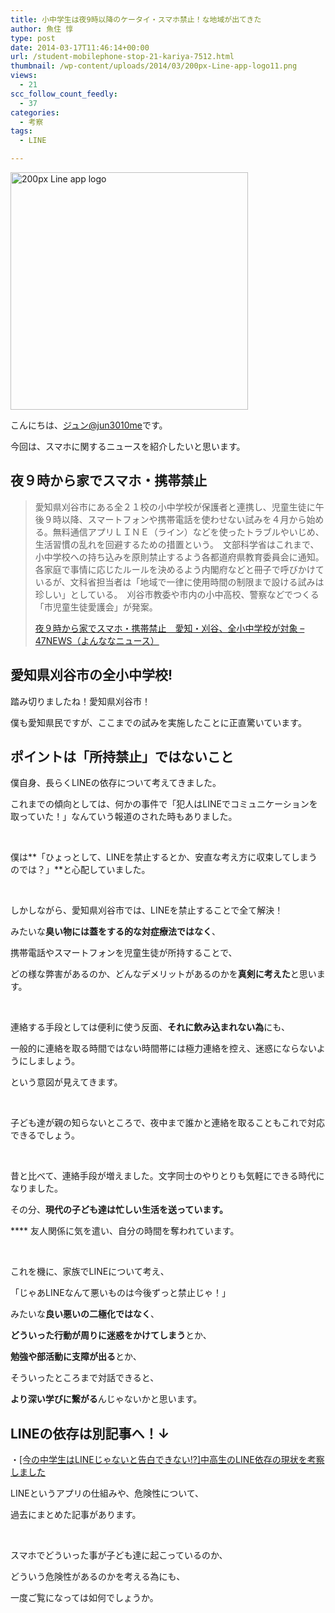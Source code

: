 ```yaml
---
title: 小中学生は夜9時以降のケータイ・スマホ禁止！な地域が出てきた
author: 魚住 惇
type: post
date: 2014-03-17T11:46:14+00:00
url: /student-mobilephone-stop-21-kariya-7512.html
thumbnail: /wp-content/uploads/2014/03/200px-Line-app-logo11.png
views:
  - 21
scc_follow_count_feedly:
  - 37
categories:
  - 考察
tags:
  - LINE

---
```

<img decoding="async" loading="lazy" title="200px-Line-app-logo.png" src="/wp-content/uploads/2014/03/200px-Line-app-logo1.png" alt="200px Line app logo" width="380" height="380" border="0" />

<!--more-->

こんにちは、[ジュン@jun3010me][1]です。

今回は、スマホに関するニュースを紹介したいと思います。

## 夜９時から家でスマホ・携帯禁止

> 愛知県刈谷市にある全２１校の小中学校が保護者と連携し、児童生徒に午後９時以降、スマートフォンや携帯電話を使わせない試みを４月から始める。無料通信アプリＬＩＮＥ（ライン）などを使ったトラブルやいじめ、生活習慣の乱れを回避するための措置という。　文部科学省はこれまで、小中学校への持ち込みを原則禁止するよう各都道府県教育委員会に通知。各家庭で事情に応じたルールを決めるよう内閣府などと冊子で呼びかけているが、文科省担当者は「地域で一律に使用時間の制限まで設ける試みは珍しい」としている。　刈谷市教委や市内の小中高校、警察などでつくる「市児童生徒愛護会」が発案。
> 
> <p class="origin">
>   <a href="http://www.47news.jp/CN/201403/CN2014031701001789.html" target="new">夜９時から家でスマホ・携帯禁止　愛知・刈谷、全小中学校が対象 &#8211; 47NEWS（よんななニュース）</a>
> </p>

## 愛知県刈谷市の全小中学校!

踏み切りましたね！愛知県刈谷市！

僕も愛知県民ですが、ここまでの試みを実施したことに正直驚いています。

## ポイントは「所持禁止」ではないこと

僕自身、長らくLINEの依存について考えてきました。

これまでの傾向としては、何かの事件で「犯人はLINEでコミュニケーションを取っていた！」なんていう報道のされた時もありました。

 

僕は**「ひょっとして、LINEを禁止するとか、安直な考え方に収束してしまうのでは？」**と心配していました。

 

しかしながら、愛知県刈谷市では、LINEを禁止することで全て解決！

みたいな**臭い物には蓋をする的な対症療法ではなく**、

携帯電話やスマートフォンを児童生徒が所持することで、

どの様な弊害があるのか、どんなデメリットがあるのかを**真剣に考えた**と思います。

 

連絡する手段としては便利に使う反面、**それに飲み込まれない為**にも、

一般的に連絡を取る時間ではない時間帯には極力連絡を控え、迷惑にならないようにしましょう。

という意図が見えてきます。

 

子ども達が親の知らないところで、夜中まで誰かと連絡を取ることもこれで対応できるでしょう。

 

昔と比べて、連絡手段が増えました。文字同士のやりとりも気軽にできる時代になりました。

その分、**現代の子ども達は忙しい生活を送っています。**

**** 友人関係に気を遣い、自分の時間を奪われています。

 

これを機に、家族でLINEについて考え、

「じゃあLINEなんて悪いものは今後ずっと禁止じゃ！」

みたいな**良い悪いの二極化ではなく**、

**どういった行動が周りに迷惑をかけてしまう**とか、

**勉強や部活動に支障が出る**とか、

そういったところまで対話できると、

**より深い学びに繋がる**んじゃないかと思います。

## LINEの依存は別記事へ！↓

・<a rel="nofollow" href="http://jun3010.me/student-line-dependence-6359.html" target="_blank">[今の中学生はLINEじゃないと告白できない!?]中高生のLINE依存の現状を考察しました</a>

LINEというアプリの仕組みや、危険性について、

過去にまとめた記事があります。

 

スマホでどういった事が子ども達に起こっているのか、

どういう危険性があるのかを考える為にも、

一度ご覧になっては如何でしょうか。

 [1]: https://twitter.com/jun3010me